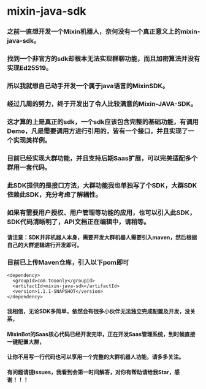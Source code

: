 # mixin-java-sdk
### 之前一直想开发一个Mixin机器人，奈何没有一个真正意义上的mixin-java-sdk。
### 找到一个非官方的sdk却根本无法实现群聊功能，而且加密算法并没有实现Ed25519。
### 所以我就想自己动手开发一个属于java语言的MixinSDK。
### 经过几周的努力，终于开发出了令人比较满意的Mixin-JAVA-SDK。
### 这才算的上是真正的sdk，一个sdk应该包含完整的基础功能，有调用Demo，凡是需要调用方进行引用的，皆有一个接口，并且实现了一个实现类样例。
### 目前已经实现大群功能，并且支持后期Saas扩展，可以完美适配多个群用一套代码。
### 此SDK提供的是接口方法，大群功能我也单独写了个SDK，大群SDK依赖此SDK，充分考虑了解耦性。
### 如果有需要用户授权、用户管理等功能的应用，也可以引入此SDK，SDK代码清晰明了，API文档正在编辑中，请稍等。
#### 请注意：SDK并非机器人本身，需要开发大群机器人需要引入maven，然后根据自己的大群逻辑进行开发即可。
### 目前已上传Maven仓库，引入以下pom即可
```
<dependency>
  <groupId>com.tooonly</groupId>
  <artifactId>mixin-java-sdk</artifactId>
  <version>1.1.1-SNAPSHOT</version>
</dependency>
```

#### 我相信，无论SDK多简单，依然会有很多小伙伴无法独立完成配置及开发，没关系，
#### MixinBot的Saas核心代码已经开发完毕，正在开发Saas管理系统，到时候直接一键配置大群，
#### 让你不用写一行代码也可以享用一个完整的大群机器人功能，请多多关注。


#### 有问题请提issues，我看到会第一时间解答，对你有帮助请给我Star，感谢！！！
